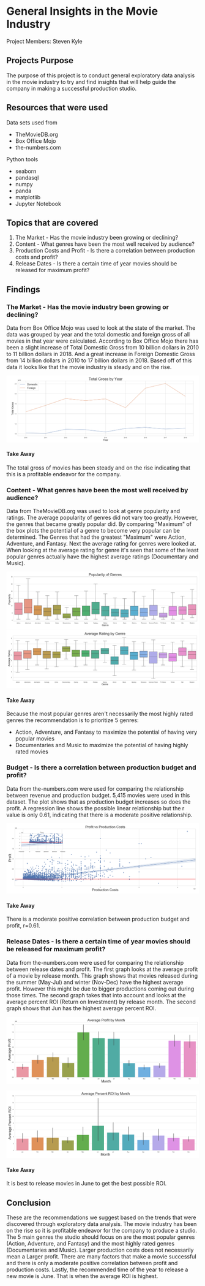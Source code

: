 # General Insights in the Movie Industry
Project Members: Steven Kyle

## Projects Purpose
The purpose of this project is to conduct general exploratory data analysis in the movie industry to try and find insights that will help guide the company in making a successful production studio.

## Resources that were used

Data sets used from
+ TheMovieDB.org
+ Box Office Mojo
+ the-numbers.com


Python tools
+ seaborn
+ pandasql
+ numpy
+ panda
+ matplotlib
+ Jupyter Notebook



## Topics that are covered
1. The Market - Has the movie industry been growing or declining?
2. Content - What genres have been the most well received by audience?
3. Production Costs and Profit - Is there a correlation between production costs and profit?
4. Release Dates - Is there a certain time of year movies should be released for maximum profit?

## Findings

### The Market - Has the movie industry been growing or declining?
Data from Box Office Mojo was used to look at the state of the market. The data was grouped by year and the total domestic and foreign gross of all movies in that year were calculated. According to Box Office Mojo there has been a slight increase of Total Domestic Gross from 10 billion dollars in 2010 to 11 billion dollars in 2018. And a great increase in Foreign Domestic Gross from 14 billion dollars in 2010 to 17 billion dollars in 2018. Based off of this data it looks like that the movie industry is steady and on the rise.

![alt text](https://github.com/stevenkyle2013/Movie-Project/blob/master/Total_Gross_By_Year.png)

#### Take Away
The total gross of movies has been steady and on the rise indicating that this is a profitable endeavor for the company.

### Content - What genres have been the most well received by audience?
Data from TheMovieDB.org was used to look at genre popularity and ratings. The average popularity of genres did not vary too greatly. However, the genres that became greatly popular did. By comparing "Maximum" of the box plots the potential of a genre to become very popular can be determined. The Genres that had the greatest "Maximum" were Action, Adventure, and Fantasy. Next the average rating for genres were looked at. When looking at the average rating for genre it's seen that some of the least popular genres actually have the highest average ratings (Documentary and Music).


![alt text](https://github.com/stevenkyle2013/Movie-Project/blob/master/Popularity_By_Genre.png)
![alt text](https://github.com/stevenkyle2013/Movie-Project/blob/master/Average_Rating_By_Genre.png)

#### Take Away
Because the most popular genres aren't necessarily the most highly rated genres the recommendation is to prioritize 5 genres:
+ Action, Adventure, and Fantasy to maximize the potential of having very popular movies
+ Documentaries and Music to maximize the potential of having highly rated movies

### Budget - Is there a correlation between production budget and profit?
Data from the-numbers.com were used for comparing the relationship between revenue and production budget. 5,415 movies were used in this dataset. The plot shows that as production budget increases so does the profit. A regression line shows the possible linear relationship but the r value is only 0.61, indicating that there is a moderate positive relationship.

![alt text](https://github.com/stevenkyle2013/Movie-Project/blob/master/Profit_ProductionCosts_Comparison.png)

#### Take Away
There is a moderate positive correlation between production budget and profit, r=0.61.

### Release Dates - Is there a certain time of year movies should be released for maximum profit?
Data from the-numbers.com were used for comparing the relationship between release dates and profit. The first graph looks at the average profit of a movie by release month. This graph shows that movies released during the summer (May-Jul) and winter (Nov-Dec) have the highest average profit. However this might be due to bigger productions coming out during those times. The second graph takes that into account and looks at the average percent ROI (Return on Investment) by release month. The second graph shows that Jun has the highest average percent ROI.


![alt text](https://github.com/stevenkyle2013/Movie-Project/blob/master/Profit_By_Month.png)

![alt text](https://github.com/stevenkyle2013/Movie-Project/blob/master/ROI_By_Month.png)

#### Take Away
It is best to release movies in June to get the best possible ROI.

## Conclusion
These are the recommendations we suggest based on the trends that were discovered through exploratory data analysis. The movie industry has been on the rise so it is profitable endeavor for the company to produce a studio. The 5 main genres the studio should focus on are the most popular genres (Action, Adventure, and Fantasy) and the most highly rated genres (Documentaries and Music). Larger production costs does not necessarily mean a Larger profit. There are many factors that make a movie successful and there is only a moderate positive correlation between profit and production costs. Lastly, the recommended time of the year to release a new movie is June. That is when the average ROI is highest.
